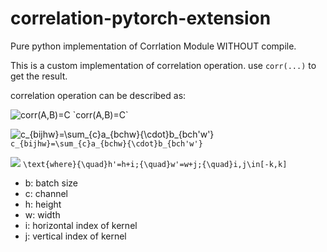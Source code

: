 # correlation-pytorch-extension
Pure python implementation of Corrlation Module WITHOUT compile.

This is a custom implementation of correlation operation. use `corr(...)` to get the result.

correlation operation can be described as:

![corr(A,B)=C](http://latex.codecogs.com/gif.latex?\\corr(A,B)=C)
`corr(A,B)=C`

![c_{bijhw}=\sum_{c}a_{bchw}{\cdot}b_{bch'w'}](http://latex.codecogs.com/gif.latex?\\c_{bijhw}=\sum_{c}a_{bchw}{\cdot}b_{bch'w'})
`c_{bijhw}=\sum_{c}a_{bchw}{\cdot}b_{bch'w'}`

![](http://latex.codecogs.com/gif.latex?\\\text{where}{\quad}h'=h+i;{\quad}w'=w+j;{\quad}i,j\in[-k,k])
`\text{where}{\quad}h'=h+i;{\quad}w'=w+j;{\quad}i,j\in[-k,k]`

- b: batch size
- c: channel
- h: height
- w: width
- i: horizontal index of kernel
- j: vertical index of kernel
